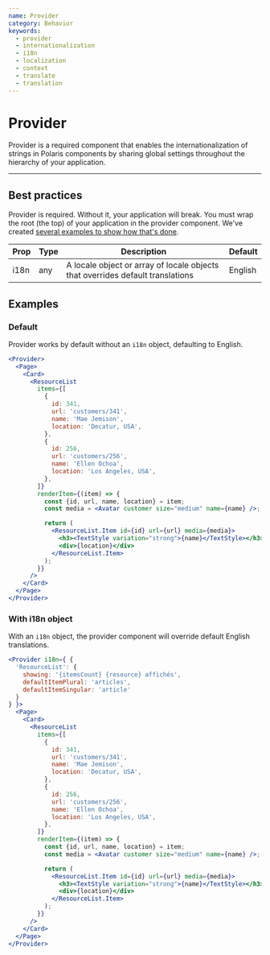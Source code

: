 ```yaml
---
name: Provider
category: Behavior
keywords:
  - provider
  - internationalization
  - i18n
  - localization
  - context
  - translate
  - translation
---
```


# Provider

Provider is a required component that enables the internationalization of strings in Polaris components by sharing global settings throughout the hierarchy of your application.

---

## Best practices

Provider is required. Without it, your application will break. You must wrap the root (the top) of your application in the provider component. We've created [several examples to show how that's done](https://github.com/Shopify/polaris/blob/master/examples/README.md).

| Prop  | Type   | Description | Default |
| ----- | ------ | ----------- | ------- |
| i18n | any | A locale object or array of locale objects that overrides default translations | English |

## Examples

### Default

Provider works by default without an `i18n` object, defaulting to English.

```jsx
<Provider>
  <Page>
    <Card>
      <ResourceList
        items={[
          {
            id: 341,
            url: 'customers/341',
            name: 'Mae Jemison',
            location: 'Decatur, USA',
          },
          {
            id: 256,
            url: 'customers/256',
            name: 'Ellen Ochoa',
            location: 'Los Angeles, USA',
          },
        ]}
        renderItem={(item) => {
          const {id, url, name, location} = item;
          const media = <Avatar customer size="medium" name={name} />;

          return (
            <ResourceList.Item id={id} url={url} media={media}>
              <h3><TextStyle variation="strong">{name}</TextStyle></h3>
              <div>{location}</div>
            </ResourceList.Item>
          );
        }}
      />
    </Card>
  </Page>
</Provider>
```

### With i18n object

With an `i18n` object, the provider component will override default English translations.

```jsx
<Provider i18n={ {
  'ResourceList': {
    showing: '{itemsCount} {resource} affichés',
    defaultItemPlural: 'articles',
    defaultItemSingular: 'article'
  }
} }>
  <Page>
    <Card>
      <ResourceList
        items={[
          {
            id: 341,
            url: 'customers/341',
            name: 'Mae Jemison',
            location: 'Decatur, USA',
          },
          {
            id: 256,
            url: 'customers/256',
            name: 'Ellen Ochoa',
            location: 'Los Angeles, USA',
          },
        ]}
        renderItem={(item) => {
          const {id, url, name, location} = item;
          const media = <Avatar customer size="medium" name={name} />;

          return (
            <ResourceList.Item id={id} url={url} media={media}>
              <h3><TextStyle variation="strong">{name}</TextStyle></h3>
              <div>{location}</div>
            </ResourceList.Item>
          );
        }}
      />
    </Card>
  </Page>
</Provider>
```
